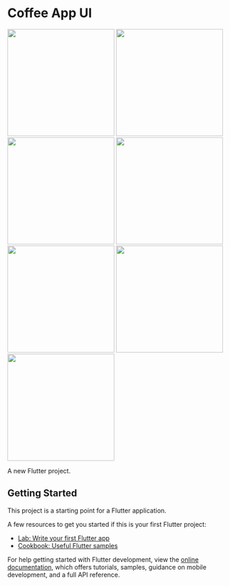 # Coffee App UI

<p>
<img src="Screenshot_1666278190.png" width = 240>
<img src="Screenshot_1666278193.png" width = 240>
<img src="Screenshot_1666278211.png" width = 240>
<img src="Screenshot_1666278232.png" width = 240>
<img src="Screenshot_1666278236.png" width = 240>
<img src="Screenshot_1666278239.png" width = 240>
<img src="Screenshot_1666278248.png" width = 240>
  </p>

A new Flutter project.

## Getting Started

This project is a starting point for a Flutter application.

A few resources to get you started if this is your first Flutter project:

- [Lab: Write your first Flutter app](https://docs.flutter.dev/get-started/codelab)
- [Cookbook: Useful Flutter samples](https://docs.flutter.dev/cookbook)

For help getting started with Flutter development, view the
[online documentation](https://docs.flutter.dev/), which offers tutorials,
samples, guidance on mobile development, and a full API reference.
